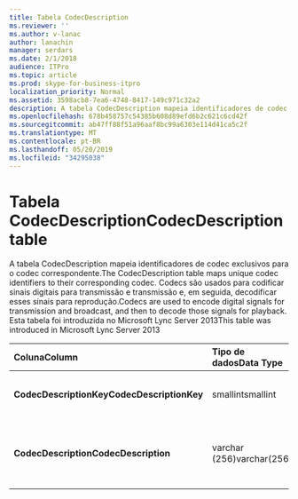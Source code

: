 ```yaml
---
title: Tabela CodecDescription
ms.reviewer: ''
ms.author: v-lanac
author: lanachin
manager: serdars
ms.date: 2/1/2018
audience: ITPro
ms.topic: article
ms.prod: skype-for-business-itpro
localization_priority: Normal
ms.assetid: 3598acb8-7ea6-4748-8417-149c971c32a2
description: A tabela CodecDescription mapeia identificadores de codec exclusivos para o codec correspondente. Codecs são usados para codificar sinais digitais para transmissão e transmissão e, em seguida, decodificar esses sinais para reprodução. Esta tabela foi introduzida no Microsoft Lync Server 2013
ms.openlocfilehash: 678b458757c54385b608d89efd6b2c621c6cd42f
ms.sourcegitcommit: ab47ff88f51a96aaf8bc99a6303e114d41ca5c2f
ms.translationtype: MT
ms.contentlocale: pt-BR
ms.lasthandoff: 05/20/2019
ms.locfileid: "34295038"
---
```

# <a name="codecdescription-table"></a><span data-ttu-id="efa65-105">Tabela CodecDescription</span><span class="sxs-lookup"><span data-stu-id="efa65-105">CodecDescription table</span></span>
 
<span data-ttu-id="efa65-106">A tabela CodecDescription mapeia identificadores de codec exclusivos para o codec correspondente.</span><span class="sxs-lookup"><span data-stu-id="efa65-106">The CodecDescription table maps unique codec identifiers to their corresponding codec.</span></span> <span data-ttu-id="efa65-107">Codecs são usados para codificar sinais digitais para transmissão e transmissão e, em seguida, decodificar esses sinais para reprodução.</span><span class="sxs-lookup"><span data-stu-id="efa65-107">Codecs are used to encode digital signals for transmission and broadcast, and then to decode those signals for playback.</span></span> <span data-ttu-id="efa65-108">Esta tabela foi introduzida no Microsoft Lync Server 2013</span><span class="sxs-lookup"><span data-stu-id="efa65-108">This table was introduced in Microsoft Lync Server 2013</span></span>
  
|<span data-ttu-id="efa65-109">**Coluna**</span><span class="sxs-lookup"><span data-stu-id="efa65-109">**Column**</span></span>|<span data-ttu-id="efa65-110">**Tipo de dados**</span><span class="sxs-lookup"><span data-stu-id="efa65-110">**Data Type**</span></span>|<span data-ttu-id="efa65-111">**Chave/índice**</span><span class="sxs-lookup"><span data-stu-id="efa65-111">**Key/Index**</span></span>|<span data-ttu-id="efa65-112">**Detalhes**</span><span class="sxs-lookup"><span data-stu-id="efa65-112">**Details**</span></span>|
|:-----|:-----|:-----|:-----|
|<span data-ttu-id="efa65-113">**CodecDescriptionKey**</span><span class="sxs-lookup"><span data-stu-id="efa65-113">**CodecDescriptionKey**</span></span> <br/> |<span data-ttu-id="efa65-114">smallint</span><span class="sxs-lookup"><span data-stu-id="efa65-114">smallint</span></span>  <br/> |<span data-ttu-id="efa65-115">Primária</span><span class="sxs-lookup"><span data-stu-id="efa65-115">Primary</span></span>  <br/> |<span data-ttu-id="efa65-116">Identificador exclusivo atribuído ao codec.</span><span class="sxs-lookup"><span data-stu-id="efa65-116">Unique identifier assigned to the codec.</span></span>  <br/> |
|<span data-ttu-id="efa65-117">**CodecDescription**</span><span class="sxs-lookup"><span data-stu-id="efa65-117">**CodecDescription**</span></span> <br/> |<span data-ttu-id="efa65-118">varchar (256)</span><span class="sxs-lookup"><span data-stu-id="efa65-118">varchar(256)</span></span>  <br/> |<span data-ttu-id="efa65-119">Exclusividade</span><span class="sxs-lookup"><span data-stu-id="efa65-119">Unique</span></span>  <br/> |<span data-ttu-id="efa65-120">Descrição exclusiva do codec correspondente ao CodecDescriptionKey.</span><span class="sxs-lookup"><span data-stu-id="efa65-120">Unique description of the codec corresponding to the CodecDescriptionKey.</span></span>  <br/> |
   

